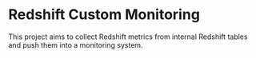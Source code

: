 # Redshift Custom Monitoring

This project aims to collect Redshift metrics from internal Redshift tables 
and push them into a monitoring system.